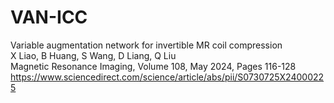 # VAN-ICC   
Variable augmentation network for invertible MR coil compression   
X Liao, B Huang, S Wang, D Liang, Q Liu    
Magnetic Resonance Imaging, Volume 108, May 2024, Pages 116-128         
https://www.sciencedirect.com/science/article/abs/pii/S0730725X24000225     
    
